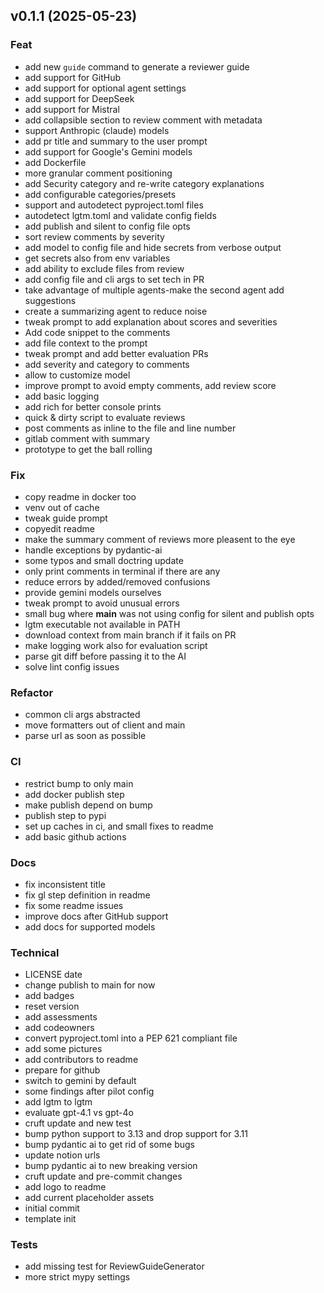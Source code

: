 ## v0.1.1 (2025-05-23)

### Feat

- add new `guide` command to generate a reviewer guide
- add support for GitHub
- add support for optional agent settings
- add support for DeepSeek
- add support for Mistral
- add collapsible section to review comment with metadata
- support Anthropic (claude) models
- add pr title and summary to the user prompt
- add support for Google's Gemini models
- add Dockerfile
- more granular comment positioning
- add Security category and re-write category explanations
- add configurable categories/presets
- support and autodetect pyproject.toml files
- autodetect lgtm.toml and validate config fields
- add publish and silent to config file opts
- sort review comments by severity
- add model to config file and hide secrets from verbose output
- get secrets also from env variables
- add ability to exclude files from review
- add config file and cli args to set tech in PR
- take advantage of multiple agents-make the second agent add suggestions
- create a summarizing agent to reduce noise
- tweak prompt to add explanation about scores and severities
- Add code snippet to the comments
- add file context to the prompt
- tweak prompt and add better evaluation PRs
- add severity and category to comments
- allow to customize model
- improve prompt to avoid empty comments, add review score
- add basic logging
- add rich for better console prints
- quick & dirty script to evaluate reviews
- post comments as inline to the file and line number
- gitlab comment with summary
- prototype to get the ball rolling

### Fix

- copy readme in docker too
- venv out of cache
- tweak guide prompt
- copyedit readme
- make the summary comment of reviews more pleasent to the eye
- handle exceptions by pydantic-ai
- some typos and small doctring update
- only print comments in terminal if there are any
- reduce errors by added/removed confusions
- provide gemini models ourselves
- tweak prompt to avoid unusual errors
- small bug where __main__ was not using config for silent and publish opts
- lgtm executable not available in PATH
- download context from main branch if it fails on PR
- make logging work also for evaluation script
- parse git diff before passing it to the AI
- solve lint config issues

### Refactor

- common cli args abstracted
- move formatters out of client and main
- parse url as soon as possible

### CI

- restrict bump to only main
- add docker publish step
- make publish depend on bump
- publish step to pypi
- set up caches in ci, and small fixes to readme
- add basic github actions

### Docs

- fix inconsistent title
- fix gl step definition in readme
- fix some readme issues
- improve docs after GitHub support
- add docs for supported models

### Technical

- LICENSE date
- change publish to main for now
- add badges
- reset version
- add assessments
- add codeowners
- convert pyproject.toml into a PEP 621 compliant file
- add some pictures
- add contributors to readme
- prepare for github
- switch to gemini by default
- some findings after pilot config
- add lgtm to lgtm
- evaluate gpt-4.1 vs gpt-4o
- cruft update and new test
- bump python support to 3.13 and drop support for 3.11
- bump pydantic ai to get rid of some bugs
- update notion urls
- bump pydantic ai to new breaking version
- cruft update and pre-commit changes
- add logo to readme
- add current placeholder assets
- initial commit
- template init

### Tests

- add missing test for ReviewGuideGenerator
- more strict mypy settings
